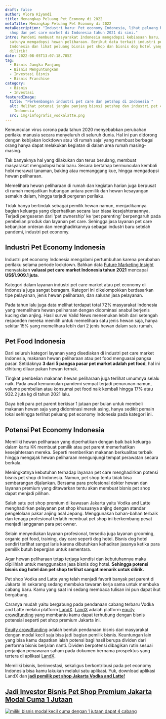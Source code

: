 ```yaml
---
draft: false
author: Vlora Riyandi
title: Menangkap Peluang Pet Economy di 2022
metaTitle: Menangkap Peluang Pet Economy di 2022
metaDescription: "Industri baru: Pet economy Indonesia, lihat peluang bisnis pet
  shop dan pet care market di Indonesia tahun 2021 di sini."
intro: Pandemi membuat masyarakat Indonesia mengadopsi kebiasaan baru, salah
  satunya mengadopsi hewan peliharaan. Berikut data terkait industri pet economy
  Indonesia dan lihat peluang bisnis pet shop dan bisnis dog hotel yang patut
  dilirik!
date: 2022-08-05T13:07:18.705Z
tag:
  - Bisnis Jangka Panjang
  - Bisnis Menguntungkan
  - Investasi Bisnis
  - Bisnis Franchise
category:
  - Bisnis
  - Investasi
featuredImage:
  title: "Perkembangan industri pet care dan petshop di Indonesia "
  alt: Melihat potensi jangka panjang bisnsi petshop dan industri pet care di
    Indonesia
  src: img/infografis_vodkalatte.png
---
```

Kemunculan virus corona pada tahun 2020 menyebabkan perubahan perilaku manusia secara menyeluruh di seluruh dunia. Hal ini pun didorong dengan kebijakan lockdown atau ‘di rumah saja’ yang membuat berbagai orang hanya dapat melakukan kegiatan di dalam area rumah masing-masing.

Tak banyaknya hal yang dilakukan dan terus berulang, membuat masyarakat mengadopsi hobi baru. Secara bertahap bermunculan kembali hobi merawat tanaman, baking atau memanggang kue, hingga mengadopsi hewan peliharaan.

Memelihara hewan peliharaan di rumah dan kegiatan harian juga berpusat di rumah menjadikan hubungan antara pemilik dan hewan kesayangan semakin dalam, hingga terjadi pergeran perilaku.

Tidak hanya bertindak sebagai pemilik hewan namun, menjadikannya bagian keluarga yang diperhatikan secara luar biasa kesejahteraannya. Terjadi pergeseran dari ‘pet ownership’ ke ‘pet parenting’ berpengaruh pada pembelian produk dan layanan pet care. Sehingga jasa layanan pet care kebanjiran orderan dan menghadirkannya sebagai industri baru setelah pandemi, industri pet economy.

## Industri Pet Economy Indonesia

Industri pet economy Indonesia mengalami pertumbuhan karena perubahan perilaku selama periode lockdown. Bahkan data [Future Marketing Insight](https://www.futuremarketinsights.com/reports/indonesia-pet-care-market) menyatakan **valuasi pet care market Indonesia tahun 2021** mencapai  **US$1.909.1 juta**. 

Kategori dalam layanan industri pet care market atau pet economy di Indonesia juga sangat beragam. Kategori ini dikelompokkan berdasarkan tipe pelayanan, jenis hewan peliharaan, dan saluran jasa pelayanan. 

Pada tahun lalu juga data melihat terdapat total 72% masyarakat Indonesia yang memelihara hewan peliharaan dengan didominasi anabul berjenis kucing dan anjing. Hasil survei Valid News menemukan lebih dari setengah responden mereka memilih untuk memelihara satu jenis hewan saja, hanya sekitar 15% yang memelihara lebih dari 2 jenis hewan dalam satu rumah.

## Pet Food Indonesia

Dari seluruh kategori layanan yang disediakan di industri pet care market Indonesia, makanan hewan peliharaan atau pet food menguasai pangsa pasar. Setidaknya **3 dari 5 pangsa pasar pet market adalah pet food**, hal ini dihitung diluar pakan hewan ternak. 

Tingkat pembelian makanan hewan peliharaan juga terlihat umumnya selalu naik. Pada awal kemunculan pandemi sempat terjadi penurunan namun, volume pembelian atau konsumsi pet food naik kembali hingga 17% atau 932.2 juta kg di tahun 2021 lalu. 

Daya beli para pet parent berkisar 1 jutaan per bulan untuk membeli makanan hewan saja yang didominasi merek asing, hanya sedikit pemain lokal sehingga terlihat peluang pet economy Indonesia pada kategori ini.

## Potensi Pet Economy Indonesia

Memiliki hewan peliharaan yang diperhatikan dengan baik bak keluarga dalam kartu KK membuat pemilik atau pet parent memerhatikan kesejahteraan mereka. Seperti memberikan makanan berkualitas terbaik hingga mengajak hewan peliharaan mengunjungi tempat perawatan secara berkala.

Meningkatnya kebutuhan terhadap layanan pet care menghadirkan potensi bisnis pet shop di Indonesia. Namun, pet shop tentu tidak bisa sembarangan dijalankan. Bersama para profesional dokter hewan dan layanan premium yang ditawarkan tentu akan membuat bisnis pet shop dapat menjadi pilihan.

Salah satu pet shop premium di kawasan Jakarta yaitu Vodka and Latte menghadirkan pelayanan pet shop khususnya anjing dengan standar pengelolaan pakar anjing asal Jepang. Menggunakan bahan-bahan terbaik dan tenaga profesional terlatih membuat pet shop ini berkembang pesat menjadi langganan para pet owner.

Selain menyediakan layanan profesional, tersedia juga layanan grooming, organic pet food, training, day care seperti dog hotel. Bisnis dog hotel sendiri terlihat sangat laris karena dibutuhkan kehadiran jasanya ketika para pemilik butuh bepergian untuk sementara. 

Agar hewan peliharaan tetap terjaga kondisi dan kebutuhannya maka dipilihlah untuk menggunakan jasa bisnis dog hotel. **Sehingga potensi bisnis dog hotel dan pet shop terlihat sangat menarik untuk dilirik.**

Pet shop Vodka and Latte yang telah menjadi favorit banyak pet parent di Jakarta ini sekarang sedang membuka tawaran kerja sama untuk membuka cabang baru. Kamu yang saat ini sedang membaca tulisan ini pun dapat ikut bergabung. 

Caranya mudah yaitu bergabung pada pendanaan cabang terbaru Vodka and Latte melalui platform [LandX](https://landx.id/). [LandX](https://landx.id/) adalah platform [equity crowdfunding](https://landx.id/) yang membantu kamu dapat terhubung dengan bisnis potensial seperti pet shop premium Jakarta ini.

[Equity crowdfunding](https://landx.id/) adalah bentuk pendanaan bisnis dari masyarakat dengan modal kecil saja bisa jadi bagian pemilik bisnis. Keuntungan lain yang bisa kamu dapatkan ialah potensi bagi hasil berupa dividen dari performa bisnis berjalan nanti. Dividen berpotensi dibagikan rutin sesuai perjanjian penawaran saham pada dokumen bernama prospektus yang tertera di aplikasi [LandX](https://landx.id/).

Memiliki bisnis, berinvestasi, sekaligus berkontribusi pada pet economy Indonesia bisa kamu lakukan melalui satu aplikasi. Yuk, download aplikasi LandX dan **[jadi pemilik pet shop Jakarta Vodka and Latte!](https://landx.id/)**

## [Jadi Investor Bisnis Pet Shop Premium Jakarta Modal Cuma 1 Jutaan ](https://landx.id/project/vlcp)

<!--StartFragment-->

[![miliki bisnis modal kecil cuma dengan 1 jutaan dapat 4 cabang ](https://accountgram-production.sfo2.cdn.digitaloceanspaces.com/landx_ghost/2021/11/jadi-owner-bisnis-hanya-1-jutaan-dengan-cuan-yang-sangat-menjanjikan.png)](https://landx.id/project/?utm_source=Blog&utm_medium=organic+keyword&utm_campaign=blog&utm_id=Blog)

<!--EndFragment-->